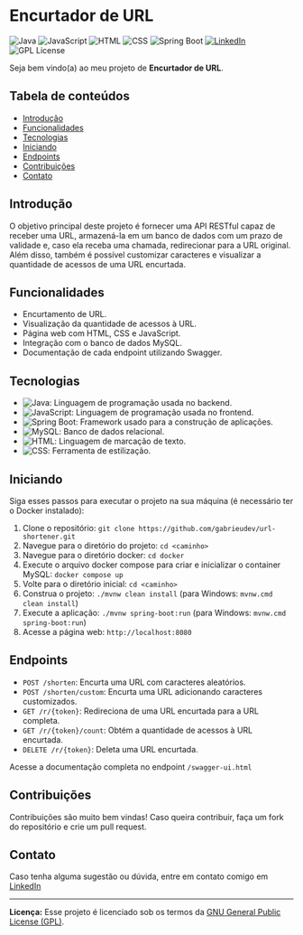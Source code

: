 # Encurtador de URL

![Java](https://img.shields.io/badge/Java-17-orange) ![JavaScript](https://img.shields.io/badge/JavaScript--yellow) ![HTML](https://img.shields.io/badge/HTML-5-blue) ![CSS](https://img.shields.io/badge/CSS-3-blue) ![Spring Boot](https://img.shields.io/badge/Spring%20Boot-3-green) [![LinkedIn](https://img.shields.io/badge/Connect%20on-LinkedIn-blue)](https://www.linkedin.com/in/gabrieudev) ![GPL License](https://img.shields.io/badge/License-GPL-blue)

Seja bem vindo(a) ao meu projeto de **Encurtador de URL**. 

## Tabela de conteúdos

- [Introdução](#introdução)
- [Funcionalidades](#funcionalidades)
- [Tecnologias](#tecnologias)
- [Iniciando](#iniciando)
- [Endpoints](#endpoints)
- [Contribuições](#contribuições)
- [Contato](#contato)

## Introdução

O objetivo principal deste projeto é fornecer uma API RESTful capaz de receber uma URL, armazená-la em um banco de dados com um prazo de validade e, caso ela receba uma chamada, redirecionar para a URL original. Além disso, também é possível customizar caracteres e visualizar a quantidade de acessos de uma URL encurtada.

## Funcionalidades

- Encurtamento de URL.
- Visualização da quantidade de acessos à URL.
- Página web com HTML, CSS e JavaScript.
- Integração com o banco de dados MySQL.
- Documentação de cada endpoint utilizando Swagger.

## Tecnologias

- ![Java](https://img.shields.io/badge/Java-17-orange): Linguagem de programação usada no backend.
- ![JavaScript](https://img.shields.io/badge/JavaScript--yellow): Linguagem de programação usada no frontend.
- ![Spring Boot](https://img.shields.io/badge/Spring%20Boot-3-green): Framework usado para a construção de aplicações.
- ![MySQL](https://img.shields.io/badge/MySQL-Database-blue): Banco de dados relacional.
- ![HTML](https://img.shields.io/badge/HTML-5-blue): Linguagem de marcação de texto.
- ![CSS](https://img.shields.io/badge/CSS-3-blue): Ferramenta de estilização.

## Iniciando

Siga esses passos para executar o projeto na sua máquina (é necessário ter o Docker instalado):

1. Clone o repositório: `git clone https://github.com/gabrieudev/url-shortener.git`
2. Navegue para o diretório do projeto: `cd <caminho>`
3. Navegue para o diretório docker: `cd docker`
4. Execute o arquivo docker compose para criar e inicializar o container MySQL: `docker compose up`
5. Volte para o diretório inicial: `cd <caminho>`
6. Construa o projeto: `./mvnw clean install` (para Windows: `mvnw.cmd clean install`)
7. Execute a aplicação: `./mvnw spring-boot:run` (para Windows: `mvnw.cmd spring-boot:run`)
8. Acesse a página web: `http://localhost:8080`

## Endpoints

- `POST /shorten`: Encurta uma URL com caracteres aleatórios.
- `POST /shorten/custom`: Encurta uma URL adicionando caracteres customizados.
- `GET /r/{token}`: Redireciona de uma URL encurtada para a URL completa.
- `GET /r/{token}/count`: Obtém a quantidade de acessos à URL encurtada.
- `DELETE /r/{token}`: Deleta uma URL encurtada.

Acesse a documentação completa no endpoint `/swagger-ui.html`

## Contribuições

Contribuições são muito bem vindas! Caso queira contribuir, faça um fork do repositório e crie um pull request.

## Contato

Caso tenha alguma sugestão ou dúvida, entre em contato comigo em [LinkedIn](https://www.linkedin.com/in/gabrieudev)

---

**Licença:** Esse projeto é licenciado sob os termos da [GNU General Public License (GPL)](LICENSE).
